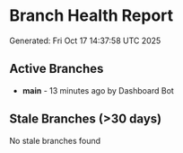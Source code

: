 # Branch Health Report
Generated: Fri Oct 17 14:37:58 UTC 2025

## Active Branches
- **main** - 13 minutes ago by Dashboard Bot

## Stale Branches (>30 days)
No stale branches found
